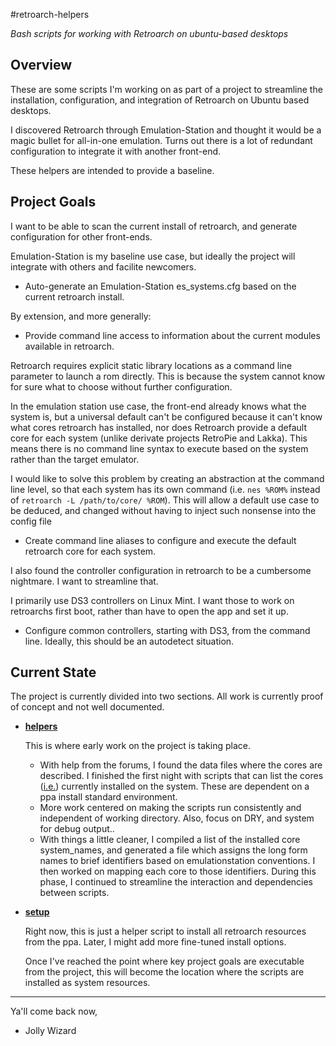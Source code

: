 #retroarch-helpers

*Bash scripts for working with Retroarch on ubuntu-based desktops*

## Overview

These are some scripts I'm working on as part of a project to streamline the installation, configuration, and integration of Retroarch on Ubuntu based desktops.

I discovered Retroarch through Emulation-Station and thought it would be a magic bullet for all-in-one emulation.  Turns out there is a lot of redundant configuration to integrate it with another front-end.

These helpers are intended to provide a baseline.

## Project Goals

I want to be able to scan the current install of retroarch, and generate configuration for other front-ends.

Emulation-Station is my baseline use case, but ideally the project will integrate with others and facilite newcomers.

* Auto-generate an Emulation-Station es_systems.cfg based on the current retroarch install.

By extension, and more generally:

* Provide command line access to information about the current modules available in retroarch.

Retroarch requires explicit static library locations as a command line parameter to launch a rom directly.  This is because the system cannot know for sure what to choose without further configuration.  

In the emulation station use case, the front-end already knows what the system is, but a universal default can't be configured because it can't know what cores retroarch has installed, nor does Retroarch provide a default core for each system (unlike derivate projects RetroPie and Lakka).  This means there is no command line syntax to execute based on the system rather than
the target emulator. 

I would like to solve this problem by creating an abstraction at the command line level, so that each system has its own command (i.e. `nes %ROM%` instead of `retroarch -L /path/to/core/ %ROM`).  This will allow a default use case to be deduced, and changed without having to inject such nonsense into the config file

* Create command line aliases to configure and execute the default retroarch core for each system.

I also found the controller configuration in retroarch to be a cumbersome nightmare.  I want to streamline that.  

I primarily use DS3 controllers on Linux Mint.  I want those to work on retroarchs first boot, rather than have to open the app and set it up.

* Configure common controllers, starting with DS3, from the command line.  Ideally, this should be an autodetect situation.

## Current State

The project is currently divided into two sections. All work is currently proof of concept and not well documented.

* **[helpers](src/bash/helpers)**  
  
  This is where early work on the project is taking place.

  * With help from the forums, I found the data files where the cores are described. I finished the first night with scripts that can list the cores ([i.e.](src/bash/helpers/list-core-systems.sh)) currently installed on the system.  These are dependent on a ppa install standard environment.
  * More work centered on making the scripts run consistently and independent of working directory.  Also, focus on DRY, and system for debug output..
  * With things a little cleaner, I compiled a list of the installed core system_names, and generated a file which assigns the long form names to brief identifiers based on emulationstation conventions.  I then worked on mapping each core to those identifiers.  During this phase, I continued to streamline the interaction and dependencies between scripts.

* **[setup](src/bash/setup)**  
      
  Right now, this is just a helper script to install all retroarch resources from the ppa.  Later, I might add more fine-tuned
  install options.
    
  Once I've reached the point where key project goals are executable from the project, this will become the location where
  the scripts are installed as system resources.
 
- - -
  
Ya'll come back now,
- Jolly Wizard
  
  
